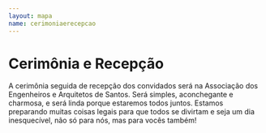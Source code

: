 ```yaml
---
layout: mapa
name: cerimoniaerecepcao
---
```

# Cerimônia e Recepção

<div class="col-lg-8 col-lg-offset-2">
    <p class="text-justify">A cerimônia seguida de recepção dos convidados será na Associação dos Engenheiros e Arquitetos de Santos. Será simples, aconchegante e charmosa, e será linda porque estaremos todos juntos. Estamos preparando muitas coisas legais para que todos se divirtam e seja um dia inesquecível, não só para nós, mas para vocês também!</p>
</div>

<!-- Map Section -->
<div id="map"></div>